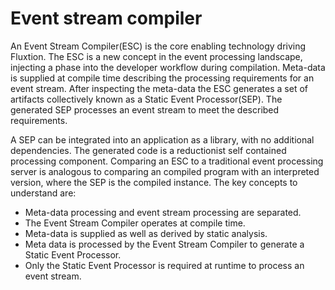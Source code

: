 # Event stream compiler

An Event Stream Compiler\(ESC\) is the core enabling technology driving Fluxtion. The ESC is a new concept in the event processing landscape, injecting a phase into the developer workflow during compilation. Meta-data is supplied at compile time describing the processing requirements for an event stream. After inspecting the meta-data the ESC generates a set of artifacts collectively known as a Static Event Processor\(SEP\). The generated SEP processes an event stream to meet the described requirements.

A SEP can be integrated into an application as a library, with no additional dependencies. The generated code is a reductionist self contained processing component. Comparing an ESC to a traditional event processing server is analogous to comparing an compiled program with an interpreted version, where the SEP is the compiled instance. The key concepts to understand are:

* Meta-data processing and event stream processing are separated.
* The Event Stream Compiler operates at compile time.
* Meta-data is supplied as well as derived by static analysis.
* Meta data is processed by the Event Stream Compiler to generate a Static Event Processor.
* Only the Static Event Processor is required at runtime to process an event stream.

